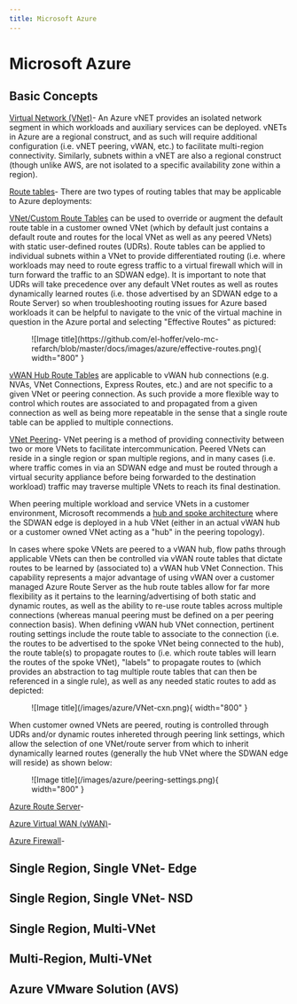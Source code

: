 ```yaml
---
title: Microsoft Azure
---
```


# Microsoft Azure

## Basic Concepts
<u>[Virtual Network (VNet)](https://learn.microsoft.com/en-us/azure/virtual-network/virtual-networks-overview)</u>-  An Azure vNET provides an isolated network segment in which workloads and auxiliary services can be deployed.  vNETs in Azure are a regional construct, and as such will require additional configuration (i.e. vNET peering, vWAN, etc.) to facilitate multi-region connectivity.  Similarly, subnets within a vNET are also a regional construct (though unlike AWS, are not isolated to a specific availability zone within a region).

<u>Route tables</u>-
There are two types of routing tables that may be applicable to Azure deployments:

[VNet/Custom Route Tables](https://learn.microsoft.com/en-us/azure/virtual-network/virtual-networks-udr-overview) can be used to override or augment the default route table in a customer owned VNet (which by default just contains a default route and routes for the local VNet as well as any peered VNets) with static user-defined routes (UDRs).  Route tables can be applied to individual subnets within a VNet to provide differentiated routing (i.e. where workloads may need to route egress traffic to a virtual firewall which will in turn forward the traffic to an SDWAN edge).  It is important to note that UDRs will take precedence over any default VNet routes as well as routes dynamically learned routes (i.e. those advertised by an SDWAN edge to a Route Server) so when troubleshooting routing issues for Azure based workloads it can be helpful to navigate to the vnic of the virtual machine in question in the Azure portal and selecting "Effective Routes" as pictured:
<figure markdown>
  ![Image title](https://github.com/el-hoffer/velo-mc-refarch/blob/master/docs/images/azure/effective-routes.png){ width="800" }
  <figcaption></figcaption>
</figure>

[vWAN Hub Route Tables](https://learn.microsoft.com/en-us/azure/virtual-wan/about-virtual-hub-routing) are applicable to vWAN hub connections (e.g. NVAs, VNet Connections, Express Routes, etc.) and are not specific to a given VNet or peering connection.  As such provide a more flexible way to control which routes are associated to and propagated from a given connection as well as being more repeatable in the sense that a single route table can be applied to multiple connections.

<u>[VNet Peering](https://learn.microsoft.com/en-us/azure/virtual-network/virtual-network-peering-overview)</u>-  VNet peering is a method of providing connectivity between two or more VNets to facilitate intercommunication.  Peered VNets can reside in a single region or span multiple regions, and in many cases (i.e. where traffic comes in via an SDWAN edge and must be routed through a virtual security appliance before being forwarded to the destination workload) traffic may traverse multiple VNets to reach its final destination.

When peering multiple workload and service VNets in a customer environment, Microsoft recommends a [hub and spoke architecture](https://learn.microsoft.com/en-us/azure/architecture/reference-architectures/hybrid-networking/hub-spoke?tabs=cli) where the SDWAN edge is deployed in a hub VNet (either in an actual vWAN hub or a customer owned VNet acting as a "hub" in the peering topology).  

In cases where spoke VNets are peered to a vWAN hub, flow paths through applicable VNets can then be controlled via vWAN route tables that dictate routes to be learned by (associated to) a vWAN hub VNet Connection.  This capability represents a major advantage of using vWAN over a customer managed Azure Route Server as the hub route tables allow for far more flexibility as it pertains to the learning/advertising of both static and dynamic routes, as well as the ability to re-use route tables across multiple connections (whereas manual peering must be defined on a per peering connection basis).  When defining vWAN hub VNet connection, pertinent routing settings include the route table to associate to the connection (i.e. the routes to be advertised to the spoke VNet being connected to the hub), the route table(s) to propagate routes to (i.e. which route tables will learn the routes of the spoke VNet), "labels" to propagate routes to (which provides an abstraction to tag multiple route tables that can then be referenced in a single rule), as well as any needed static routes to add as depicted:
<figure markdown>
  ![Image title](/images/azure/VNet-cxn.png){ width="800" }
  <figcaption></figcaption>
</figure>

When customer owned VNets are peered, routing is controlled through UDRs and/or dynamic routes inhereted through peering link settings, which allow the selection of one VNet/route server from which to inherit dynamically learned routes (generally the hub VNet where the SDWAN edge will reside) as shown below:
<figure markdown>
  ![Image title](/images/azure/peering-settings.png){ width="800" }
  <figcaption></figcaption>
</figure>

<u>[Azure Route Server](https://learn.microsoft.com/en-us/azure/route-server/overview)</u>- 

<u>[Azure Virtual WAN (vWAN)](https://learn.microsoft.com/en-us/azure/virtual-wan/virtual-wan-about)</u>- 

<u>[Azure Firewall](https://learn.microsoft.com/en-us/azure/firewall/overview)</u>- 
## Single Region, Single VNet- Edge
## Single Region, Single VNet- NSD
## Single Region, Multi-VNet
## Multi-Region, Multi-VNet
## Azure VMware Solution (AVS)
